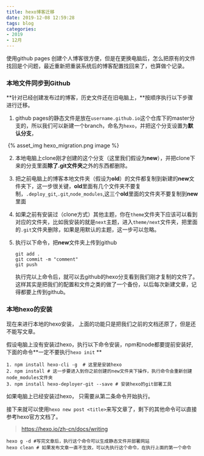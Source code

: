 ```yaml
---
title: hexo博客迁移
date: 2019-12-08 12:59:28
tags: blog
categories:
- 2019
- 12月
---
```


使用github pages 创建个人博客很方便，但是在更换电脑后，怎么把原有的文件找回是个问题，最近重新把重装系统后的博客配置找回来了，也算做个记录。

### 本地文件同步到Github

**针对已经创建发布过的博客，历史文件还在旧电脑上，**按顺序执行以下步骤进行迁移。

<!--more-->

1. github pages的静态文件是放在`username.github.io`这个仓库下的master分支的，所以我们可以新建一个branch，命名为`hexo`，并把这个分支设置为**默认分支**，

​     {% asset_img hexo_migration.png image %}

2. 本地电脑上clone刚才创建的这个分支（这里我们假设为**new**），并把clone下来的分支里面**除了.git文件夹**之外的东西都删除。

3. 把之前电脑上的博客本地文件夹（假设为**old**）的文件都复制到新建的**new**文件夹下，这一步很关键，**old**里面有几个文件夹不要复制，`.deploy_git`,`.git`,`node_modules`,这三个**old**里面的文件夹不要复制到**new**里面

4. 如果之前有安装过（clone方式）其他主题，你在`theme`文件夹下应该可以看到对应的文件夹，比如我安装的就是`next`主题，进入`theme/next`文件夹，把里面的`.git`文件夹删除，如果是用默认的主题，这一步可以忽略。

5. 执行以下命令，把**new**文件夹上传到github

   ```git
   git add .
   git commit -m "comment"
   git push
   ```

   执行完以上命令后，就可以去github的hexo分支看到我们刚才复制的文件了。这样其实是把我们的配置和文件之类的做了一个备份，以后每次新建文章，记得都要上传到github。

### 本地hexo的安装

现在来进行本地的hexo安装， 上面的功能只是把我们之前的文档还原了，但是还不能写文章。

假设电脑上没有安装过hexo，执行以下命令安装，npm和node都要提前安装好, 下面的命令**一定不要执行`hexo init` **

```shell
1. npm install hexo-cli -g  # 这里是安装hexo
2. npm install # 这一步要进入到你之前创建的new文件夹下操作，执行命令会重新创建node_modules文件夹
3. npm install hexo-deployer-git --save # 安装hexo的git部署工具
```

如果电脑上已经安装过hexo， 只需要从第二条命令开始执行。

接下来就可以使用`hexo new post <title>`来写文章了，剩下的其他命令可以直接参考hexo官方文档了。

>  https://hexo.io/zh-cn/docs/writing 

```shell
hexo g -d #写完文章后，执行这个命令可以生成静态文件并部署网站
hexo clean # 如果发布文章一直不生效，可以先执行这个命令，在执行上面的第一个命令
```

